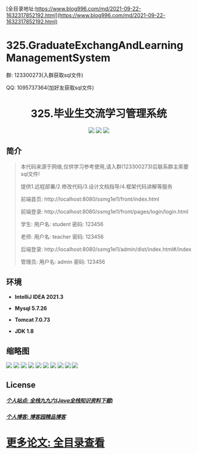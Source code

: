 [全目录地址:https://www.blog996.com/md/2021-09-22-1632317852192.html](https://www.blog996.com/md/2021-09-22-1632317852192.html)
# 325.GraduateExchangAndLearningManagementSystem

<p>群: 123300273(入群获取sql文件)</p>
<p>QQ: 1095737364(加好友获取sql文件)</p>

<p><h1 align="center">325.毕业生交流学习管理系统</h1></p>


<p align="center">
	<img src="https://img.shields.io/badge/jdk-1.8-orange.svg"/>
    <img src="https://img.shields.io/badge/springboot-5.x-lightgrey.svg"/>
    <img src="https://img.shields.io/badge/vue-3.x-blue.svg"/>
</p>

## 简介

> 本代码来源于网络,仅供学习参考使用,请入群(123300273)后联系群主索要sql文件!
>
> 提供1.远程部署/2.修改代码/3.设计文档指导/4.框架代码讲解等服务
>
> 前端首页: http://localhost:8080/ssmg1el1/front/index.html
>
> 前端登录: http://localhost:8080/ssmg1el1/front/pages/login/login.html
>
> 学生: 用户名: student 密码: 123456
>
> 老师: 用户名: teacher 密码: 123456
>
> 后端登录: http://localhost:8080/ssmg1el1/admin/dist/index.html#/index
>
> 管理员: 用户名: admin 密码: 123456
>

## 环境

- <b>IntelliJ IDEA 2021.3</b>

- <b>Mysql 5.7.26</b>

- <b>Tomcat 7.0.73</b>

- <b>JDK 1.8</b>




## 缩略图

![](https://img2024.cnblogs.com/blog/588112/202401/588112-20240108121049620-578758622.png)
![](https://img2024.cnblogs.com/blog/588112/202401/588112-20240108121055110-584488961.png)
![](https://img2024.cnblogs.com/blog/588112/202401/588112-20240108121101779-1325529571.png)
![](https://img2024.cnblogs.com/blog/588112/202401/588112-20240108121106253-998236920.png)
![](https://img2024.cnblogs.com/blog/588112/202401/588112-20240108121110192-2112763617.png)
![](https://img2024.cnblogs.com/blog/588112/202401/588112-20240108121117176-1366794865.png)
![](https://img2024.cnblogs.com/blog/588112/202401/588112-20240108121125344-658166095.png)
![](https://img2024.cnblogs.com/blog/588112/202401/588112-20240108121129517-2011236734.png)
![](https://img2024.cnblogs.com/blog/588112/202401/588112-20240108121133111-68859817.png)
![](https://img2024.cnblogs.com/blog/588112/202401/588112-20240108121137031-651623698.png)







## License

##### [个人站点: 全栈九九六(Java全栈知识资料下载)](https://www.blog996.com/)
##### [个人博客: 博客园精品博客](https://www.cnblogs.com/yysbolg/)
# [更多论文: 全目录查看](https://www.blog996.com/md/2021-09-22-1632317852192.html)


